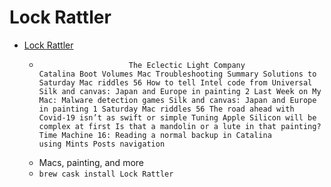 # Lock Rattler
- [Lock Rattler](https://eclecticlight.co/)
  -  						The Eclectic Light Company					 Catalina Boot Volumes Mac Troubleshooting Summary Solutions to Saturday Mac riddles 56 How to tell Intel code from Universal Silk and canvas: Japan and Europe in painting 2 Last Week on My Mac: Malware detection games Silk and canvas: Japan and Europe in painting 1 Saturday Mac riddles 56 The road ahead with Covid-19 isn’t as swift or simple Tuning Apple Silicon will be complex at first Is that a mandolin or a lute in that painting? Time Machine 16: Reading a normal backup in Catalina using Mints Posts navigation
  - Macs, painting, and more
  - `brew cask install Lock Rattler`
